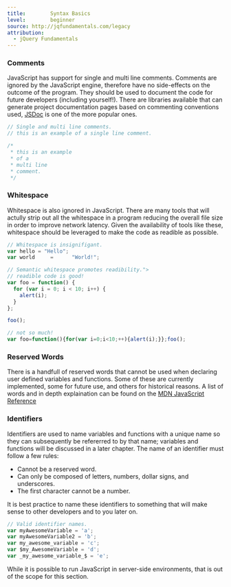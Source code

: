 ```yaml
---
title:        Syntax Basics
level:        beginner
source: http://jqfundamentals.com/legacy
attribution: 
  - jQuery Fundamentals
---
```


### Comments

JavaScript has support for single and multi line comments. Comments are ignored by the JavaScript engine, therefore have no side-effects on the outcome of the program. They should be used to document the code for future developers (including yourself!). There are libraries available that can generate project documentation pages based on commenting conventions used, [JSDoc](http://code.google.com/p/jsdoc-toolkit/, "JSDoc Toolkit") is one of the more popular ones.

``` js
// Single and multi line comments.
// this is an example of a single line comment.

/*
 * this is an example
 * of a 
 * multi line
 * comment.
 */
```

### Whitespace

Whitespace is also ignored in JavaScript. There are many tools that will actully strip out all the whitespace in a program reducing the overall file size in order to improve network latency. Given the availability of tools like these, whitespace should be leveraged to make the code as readible as possible.

``` js
// Whitespace is insignifigant.
var hello = "Hello";
var world     =      "World!"; 
```

``` js
// Semantic whitespace promotes readibility.">
// readible code is good!
var foo = function() {
  for (var i = 0; i < 10; i++) {
    alert(i);
  }
};

foo();

// not so much!
var foo=function(){for(var i=0;i<10;++){alert(i);}};foo();
```

### Reserved Words

There is a handfull of reserved words that cannot be used when declaring user defined variables and functions. Some of these are currently implemented, some for future use, and others for historical reasons. A list of words and in depth explaination can be found on the [MDN JavaScript Reference](https://developer.mozilla.org/en/JavaScript/Reference/Reserved_Words, "MDN Reserved Words.")

### Identifiers

Identifiers are used to name variables and functions with a unique name so they can subsequently be refererred to by that name; variables and functions will be discussed in a later chapter. The name of an identifier must follow a few rules:

* Cannot be a reserved word.
* Can only be composed of letters, numbers, dollar signs, and underscores.
* The first character cannot be a number.

It is best practice to name these identifiers to something that will make sense to other developers and to you later on.

``` js
// Valid identifier names.
var myAwesomeVariable = 'a';
var myAwesomeVariable2 = 'b';
var my_awesome_variable = 'c';
var $my_AwesomeVariable = 'd';
var _my_awesome_variable_$ = 'e';  
```

While it is possible to run JavaScript in server-side environments, that is out of the scope for this section. 








